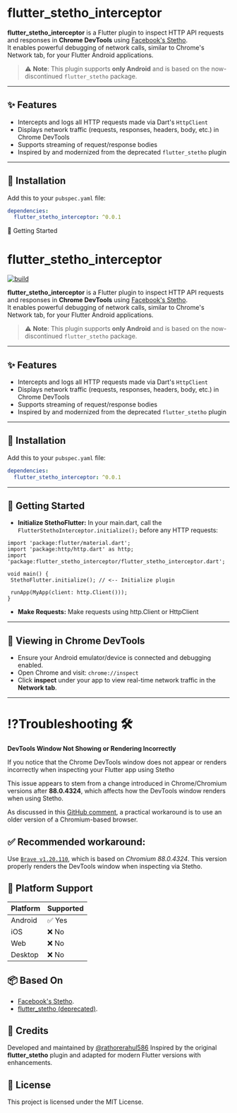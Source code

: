 # flutter_stetho_interceptor

**flutter_stetho_interceptor** is a Flutter plugin to inspect HTTP API requests and responses in **Chrome DevTools** using [Facebook's Stetho](https://github.com/facebook/stetho).  
It enables powerful debugging of network calls, similar to Chrome's Network tab, for your Flutter Android applications.

> ⚠️ **Note**: This plugin supports **only Android** and is based on the now-discontinued `flutter_stetho` package.

---

## ✨ Features

- Intercepts and logs all HTTP requests made via Dart's `HttpClient`
- Displays network traffic (requests, responses, headers, body, etc.) in Chrome DevTools
- Supports streaming of request/response bodies
- Inspired by and modernized from the deprecated `flutter_stetho` plugin

---

## 🔧 Installation

Add this to your `pubspec.yaml` file:

```yaml
dependencies:
  flutter_stetho_interceptor: ^0.0.1
```

🚀 Getting Started
# flutter_stetho_interceptor

[![build](https://img.shields.io/github/actions/workflow/status/rathorerahul586/flutter_stetho_interceptor/build.yml?label=build)](https://github.com/rathorerahul586/flutter_stetho_interceptor/actions)


**flutter_stetho_interceptor** is a Flutter plugin to inspect HTTP API requests and responses in **Chrome DevTools** using [Facebook's Stetho](https://github.com/facebook/stetho).  
It enables powerful debugging of network calls, similar to Chrome's Network tab, for your Flutter Android applications.

> ⚠️ **Note**: This plugin supports **only Android** and is based on the now-discontinued `flutter_stetho` package.

---

## ✨ Features

- Intercepts and logs all HTTP requests made via Dart's `HttpClient`
- Displays network traffic (requests, responses, headers, body, etc.) in Chrome DevTools
- Supports streaming of request/response bodies
- Inspired by and modernized from the deprecated `flutter_stetho` plugin

---

## 🔧 Installation

Add this to your `pubspec.yaml` file:

```yaml
dependencies:
  flutter_stetho_interceptor: ^0.0.1
```
---

## 🚀 Getting Started
- **Initialize StethoFlutter:** In your main.dart, call the `FlutterStethoInterceptor.initialize();` before any HTTP requests:

 ```
 import 'package:flutter/material.dart';
import 'package:http/http.dart' as http;
import 'package:flutter_stetho_interceptor/flutter_stetho_interceptor.dart';

void main() {
  StethoFlutter.initialize(); // <-- Initialize plugin

  runApp(MyApp(client: http.Client()));
}
```
- **Make Requests:** Make requests using http.Client or HttpClient

---
## 🧭 Viewing in Chrome DevTools

- Ensure your Android emulator/device is connected and debugging enabled.
- Open Chrome and visit: `chrome://inspect`
- Click **inspect** under your app to view real-time network traffic in the **Network tab**.
---

# ⁉️Troubleshooting 🛠
**DevTools Window Not Showing or Rendering Incorrectly**

If you notice that the Chrome DevTools window does not appear or renders incorrectly when inspecting your Flutter app using Stetho

This issue appears to stem from a change introduced in Chrome/Chromium versions after **88.0.4324**, which affects how the DevTools window renders when using Stetho.

As discussed in this [GitHub comment](https://github.com/facebook/stetho/issues/696#issuecomment-2888207625), a practical workaround is to use an older version of a Chromium-based browser.

## ✅ Recommended workaround:

Use [`Brave v1.20.110`](https://github.com/brave/brave-browser/releases/tag/v1.20.110), which is based on *Chromium 88.0.4324*. This version properly renders the DevTools window when inspecting via Stetho.

## 📱 Platform Support

| Platform | Supported |
| -------- | --------- |
| Android  | ✅ Yes     |
| iOS      | ❌ No      |
| Web      | ❌ No      |
| Desktop  | ❌ No      |


## 📦 Based On
- [Facebook's Stetho](https://github.com/facebook/stetho).
- [flutter_stetho (deprecated)](https://pub.dev/packages/flutter_stetho).

## 🙏 Credits
Developed and maintained by [@rathorerahul586](https://github.com/rathorerahul586)
Inspired by the original **flutter_stetho** plugin and adapted for modern Flutter versions with enhancements.

## 📄 License
This project is licensed under the MIT License.

